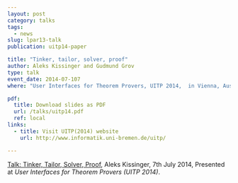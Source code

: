 ```yaml
---
layout: post
category: talks
tags:
  - news
slug: lpar13-talk
publication: uitp14-paper

title: "Tinker, tailor, solver, proof"
author: Aleks Kissinger and Gudmund Grov
type: talk
event_date: 2014-07-107
where: "User Interfaces for Theorem Provers, UITP 2014,  in Vienna, Austria"

pdf:
  title: Download slides as PDF
  url: /talks/uitp14.pdf
  ref: local
links:
  - title: Visit UITP(2014) website
    url: http://www.informatik.uni-bremen.de/uitp/

---
```

<a href="talks/uitp14.pdf"> Talk: Tinker, Tailor, Solver, Proof</a>, Aleks Kissinger, 7th July 2014, Presented at _User Interfaces for Theorem Provers (UITP 2014)_. 
